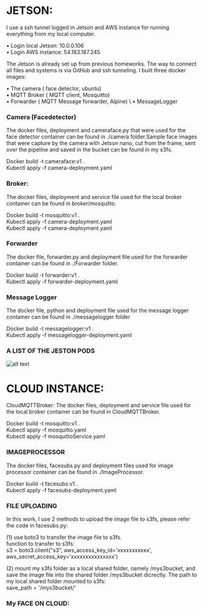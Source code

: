 # JETSON: 

I use a ssh tunnel logged in Jetson and AWS instance for running everything from my local computer.

•	Login local Jetson: 10.0.0.106 \
•	Login AWS instance: 54.183.187.245

The Jetson is already set up from previous homeworks. The way to connect all files and systems is via GitHub and ssh tunneling. I built three docker images: 

•	The camera ( face detector, ubuntu) \
•	MQTT Broker ( MQTT client, Mosquitto) \
•	Forwarder ( MQTT Message forwarder, Alpine) \ 
•	MessageLogger 
 
### Camera (Facedetector) 

The docker files, deployment and cameraface.py that were used for the face detector container can be found in ./camera folder.Sample face images that were capture by the camera with Jetson nano, cut from the frame, sent over the pipeline and saved in the bucket can be found in my s3fs.  

Docker build -t cameraface:v1 . \
Kubectl apply -f camera-deployment.yaml 

### Broker: 

The docker files, deployment and service file used for the local broker container can be found in broker/mosquitto.  

Docker build -t mosquitto:v1 . \
Kubectl apply -f camera-deployment.yaml \
Kubectl apply -f camera-deployment.yaml 


### Forwarder

The docker file, forwarder.py and deployment file used for the forwarder container can be found in ./Forwarder folder.

Docker build -t forwarder:v1 . \
Kubectl apply -f  forwarder-deployment.yaml 

### Message Logger

The docker file, python and deployment file used for the message logger container can be found in ./messagelogger folder

Docker build -t messagelogger:v1 . \
Kubectl apply -f  messagelogger-deployment.yaml 

### A LIST OF THE JESTON PODS

![alt text](https://github.com/daqiren888/w251/HW03/readmefile/hw3image.jpg?raw=true)



# CLOUD INSTANCE: 

CloudMQTTBroker: 
The docker files, deployment and service file used for the local broker container can be found in CloudMQTTBroker.  

Docker build -t mosquitto:v1 . \
Kubectl apply -f mosquitto.yaml \
Kubectl apply -f mosquittoService.yaml

### IMAGEPROCESSOR

The docker files, facesubs.py and deployment files used for image processor container can be found in ./ImageProcessor.

Docker build -t facesubs:v1 . \
Kubectl apply -f facesubs-deployment.yaml

### FILE UPLOADING

In this work, I use 2 methods to upload the image file to s3fs, please refer the code in facesubs.py:

(1) use boto3 to transfer the image file to s3fs. \
function to transfer to s3fs: \
s3 = boto3.client("s3", aws_access_key_id='xxxxxxxxxxx', aws_secret_access_key='xxxxxxxxxxxxxxx')

(2) mount my s3fs folder as a local shared folder, namely /mys3bucket, and save the image file into the shared folder /mys3bucket dicrectly. The path to my local shared folder mounted to s3fs: \
save_path = '/mys3bucket/' 

### My FACE ON CLOUD: 
